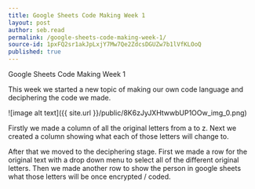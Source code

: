 ```yaml
---
title: Google Sheets Code Making Week 1
layout: post
author: seb.read
permalink: /google-sheets-code-making-week-1/
source-id: 1pxFQ2sr1akJpLxjY7Mw7Qe2ZdcsDGUZw7b1lVfKLOoQ
published: true
---
```

Google Sheets Code Making Week 1

 

This week we started a new topic of making our own code language and deciphering the code we made.

![image alt text]({{ site.url }}/public/8K6zJyJXHtwwbUP1OOw_img_0.png)

Firstly we made a column of all the original letters from a to z. Next we created a column showing what each of those letters will change to.

After that we moved to the deciphering stage. First we made a row for the original text with a drop down menu to select all of the different original letters. Then we made another row to show the person in google sheets what those letters will be once encrypted / coded.

